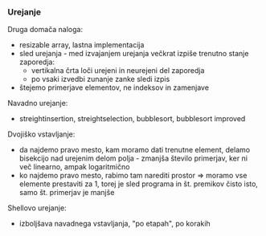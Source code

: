 ### Urejanje

Druga domača naloga:
- resizable array, lastna implementacija
- sled urejanja - med izvajanjem urejanja večkrat izpiše trenutno stanje zaporedja:
	- vertikalna črta loči urejeni in neurejeni del zaporedja
	- po vsaki izvedbi zunanje zanke sledi izpis
- štejemo primerjave elementov, ne indeksov in zamenjave

Navadno urejanje:
- streightinsertion, streightselection, bubblesort, bubblesort improved

Dvojiško vstavljanje:
- da najdemo pravo mesto, kam moramo dati trenutne element, delamo bisekcijo nad urejenim delom polja - zmanjša število primerjav, ker ni več linearno, ampak logaritmično
- ko najdemo pravo mesto, rabimo tam narediti prostor => moramo vse elemente prestaviti za 1, torej je sled programa in št. premikov čisto isto, samo št. primerjav je manjše

Shellovo urejanje:
- izboljšava navadnega vstavljanja, "po etapah", po korakih